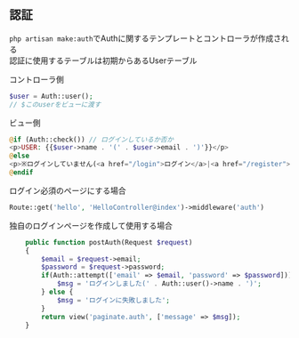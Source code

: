 ## 認証
`php artisan make:auth`でAuthに関するテンプレートとコントローラが作成される  
認証に使用するテーブルは初期からあるUserテーブル

コントローラ側
```php
$user = Auth::user();
// $このuserをビューに渡す
```

ビュー側
```php
@if (Auth::check()) // ログインしているか否か
<p>USER: {{$user->name . '(' . $user->email . ')'}}</p>
@else
<p>※ログインしていません(<a href="/login">ログイン</a>|<a href="/register">登録</a>)</p>
@endif
```

ログイン必須のページにする場合
```php
Route::get('hello', 'HelloController@index')->middleware('auth')
```

独自のログインページを作成して使用する場合
```php
    public function postAuth(Request $request)
    {
        $email = $request->email;
        $password = $request->password;
        if(Auth::attempt(['email' => $email, 'password' => $password])){
            $msg = 'ログインしました(' . Auth::user()->name . ')';
        } else {
            $msg = 'ログインに失敗しました';
        }
        return view('paginate.auth', ['message' => $msg]);
    }
```